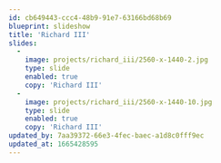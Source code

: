 ```yaml
---
id: cb649443-ccc4-48b9-91e7-63166bd68b69
blueprint: slideshow
title: 'Richard III'
slides:
  -
    image: projects/richard_iii/2560-x-1440-2.jpg
    type: slide
    enabled: true
    copy: 'Richard III'
  -
    image: projects/richard_iii/2560-x-1440-10.jpg
    type: slide
    enabled: true
    copy: 'Richard III'
updated_by: 7aa39372-66e3-4fec-baec-a1d8c0fff9ec
updated_at: 1665428595
---
```

